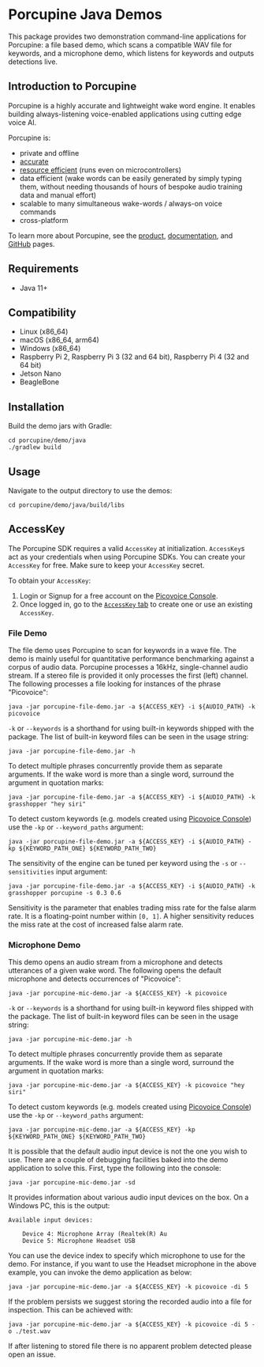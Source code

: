 # Porcupine Java Demos

This package provides two demonstration command-line applications for Porcupine: a file based demo, which scans a compatible WAV file for keywords, and a microphone demo, which listens for keywords and outputs detections live.

## Introduction to Porcupine

Porcupine is a highly accurate and lightweight wake word engine. It enables building always-listening voice-enabled applications using cutting edge voice AI.

Porcupine is:

- private and offline
- [accurate](https://github.com/Picovoice/wake-word-benchmark)
- [resource efficient](https://www.youtube.com/watch?v=T0tAnh8tUQg) (runs even on microcontrollers)
- data efficient (wake words can be easily generated by simply typing them, without needing thousands of hours of bespoke audio training data and manual effort)
- scalable to many simultaneous wake-words / always-on voice commands
- cross-platform

To learn more about Porcupine, see the [product](https://picovoice.ai/products/porcupine/), [documentation](https://picovoice.ai/docs/), and [GitHub](https://github.com/Picovoice/porcupine/) pages.

## Requirements

- Java 11+

## Compatibility

- Linux (x86_64)
- macOS (x86_64, arm64)
- Windows (x86_64)
- Raspberry Pi 2, Raspberry Pi 3 (32 and 64 bit), Raspberry Pi 4 (32 and 64 bit)
- Jetson Nano
- BeagleBone

## Installation

Build the demo jars with Gradle:
```console
cd porcupine/demo/java
./gradlew build
```

## Usage

Navigate to the output directory to use the demos:

```console
cd porcupine/demo/java/build/libs
```

## AccessKey

The Porcupine SDK requires a valid `AccessKey` at initialization. `AccessKey`s act as your credentials when using Porcupine SDKs.
You can create your `AccessKey` for free. Make sure to keep your `AccessKey` secret.

To obtain your `AccessKey`:
1. Login or Signup for a free account on the [Picovoice Console](https://picovoice.ai/console/).
2. Once logged in, go to the [`AccessKey` tab](https://console.picovoice.ai/access_key) to create one or use an existing `AccessKey`.

### File Demo

The file demo uses Porcupine to scan for keywords in a wave file. The demo is mainly useful for quantitative performance benchmarking against a corpus of audio data. 
Porcupine processes a 16kHz, single-channel audio stream. If a stereo file is provided it only processes the first (left) channel. 
The following processes a file looking for instances of the phrase "Picovoice":

```console
java -jar porcupine-file-demo.jar -a ${ACCESS_KEY} -i ${AUDIO_PATH} -k picovoice
```

`-k` or `--keywords` is a shorthand for using built-in keywords shipped with the package. The list of built-in keyword files
can be seen in the usage string:

```console
java -jar porcupine-file-demo.jar -h
```

To detect multiple phrases concurrently provide them as separate arguments. If the wake word is more than a single word, surround the argument in quotation marks:

```console
java -jar porcupine-file-demo.jar -a ${ACCESS_KEY} -i ${AUDIO_PATH} -k grasshopper "hey siri"
```

To detect custom keywords (e.g. models created using [Picovoice Console](https://picovoice.ai/console/))
use the `-kp` or `--keyword_paths` argument:

```console
java -jar porcupine-file-demo.jar -a ${ACCESS_KEY} -i ${AUDIO_PATH} -kp ${KEYWORD_PATH_ONE} ${KEYWORD_PATH_TWO}
```

The sensitivity of the engine can be tuned per keyword using the `-s` or `--sensitivities` input argument:

```console
java -jar porcupine-file-demo.jar -a ${ACCESS_KEY} -i ${AUDIO_PATH} -k grasshopper porcupine -s 0.3 0.6
```

Sensitivity is the parameter that enables trading miss rate for the false alarm rate. It is a floating-point number within
`[0, 1]`. A higher sensitivity reduces the miss rate at the cost of increased false alarm rate.

### Microphone Demo

This demo opens an audio stream from a microphone and detects utterances of a given wake word. The following opens the default
microphone and detects occurrences of "Picovoice":

```console
java -jar porcupine-mic-demo.jar -a ${ACCESS_KEY} -k picovoice
```

`-k` or `--keywords` is a shorthand for using built-in keyword files shipped with the package. The list of built-in keyword files
can be seen in the usage string:

```console
java -jar porcupine-mic-demo.jar -h
```

To detect multiple phrases concurrently provide them as separate arguments. If the wake word is more than a single word, surround the argument in quotation marks: 

```console
java -jar porcupine-mic-demo.jar -a ${ACCESS_KEY} -k picovoice "hey siri"
```

To detect custom keywords (e.g. models created using [Picovoice Console](https://picovoice.ai/console/))
use the `-kp` or `--keyword_paths` argument:

```console
java -jar porcupine-mic-demo.jar -a ${ACCESS_KEY} -kp ${KEYWORD_PATH_ONE} ${KEYWORD_PATH_TWO}
```

It is possible that the default audio input device is not the one you wish to use. There are a couple
of debugging facilities baked into the demo application to solve this. First, type the following into the console:

```console
java -jar porcupine-mic-demo.jar -sd
```

It provides information about various audio input devices on the box. On a Windows PC, this is the output:

```
Available input devices:

    Device 4: Microphone Array (Realtek(R) Au
    Device 5: Microphone Headset USB
``` 

You can use the device index to specify which microphone to use for the demo. For instance, if you want to use the Headset 
microphone in the above example, you can invoke the demo application as below:

```console
java -jar porcupine-mic-demo.jar -a ${ACCESS_KEY} -k picovoice -di 5
```

If the problem persists we suggest storing the recorded audio into a file for inspection. This can be achieved with:

```console
java -jar porcupine-mic-demo.jar -a ${ACCESS_KEY} -k picovoice -di 5 -o ./test.wav
```

If after listening to stored file there is no apparent problem detected please open an issue.
